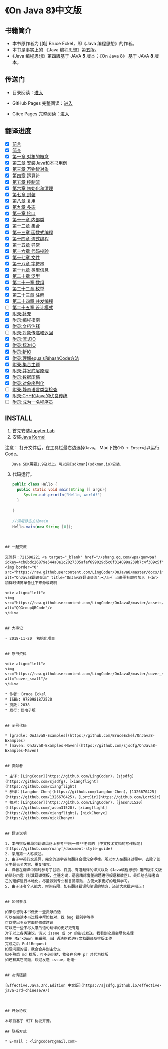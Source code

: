 # 《On Java 8》中文版

## 书籍简介

* 本书原作者为 [美] Bruce Eckel，即《Java 编程思想》的作者。
* 本书是事实上的 《Java 编程思想》第五版。
* 《Java 编程思想》第四版基于 JAVA **5** 版本；《On Java 8》 基于 JAVA **8** 版本。


## 传送门

- 目录阅读：[进入](https://github.com/LingCoder/OnJava8/blob/master/SUMMARY.md)

- GitHub Pages 完整阅读：[进入](https://lingcoder.github.io/OnJava8/)

- Gitee Pages 完整阅读：[进入](https://lingcoder.gitee.io/onjava8/)


## 翻译进度

- [x] [前言](docs/book/00-Preface.md)
- [x] [简介](docs/book/00-Introduction.md)
- [x] [第一章 对象的概念](docs/book/01-What-is-an-Object.md)
- [x] [第二章 安装Java和本书用例](docs/book/02-Installing-Java-and-the-Book-Examples.md)
- [x] [第三章 万物皆对象](docs/book/03-Objects-Everywhere.md)
- [x] [第四章 运算符](docs/book/04-Operators.md)
- [x] [第五章 控制流](docs/book/05-Control-Flow.md)
- [x] [第六章 初始化和清理](docs/book/06-Housekeeping.md) 
- [x] [第七章 封装](docs/book/07-Implementation-Hiding.md) 
- [x] [第八章 复用](docs/book/08-Reuse.md)
- [x] [第九章 多态](docs/book/09-Polymorphism.md)
- [x] [第十章 接口](docs/book/10-Interfaces.md)
- [x] [第十一章 内部类](docs/book/11-Inner-Classes.md)
- [x] [第十二章 集合](docs/book/12-Collections.md)
- [x] [第十三章 函数式编程](docs/book/13-Functional-Programming.md)
- [x] [第十四章 流式编程](docs/book/14-Streams.md) 
- [x] [第十五章 异常](docs/book/15-Exceptions.md)
- [x] [第十六章 代码校验](docs/book/16-Validating-Your-Code.md)
- [x] [第十七章 文件](docs/book/17-Files.md)
- [x] [第十八章 字符串](docs/book/18-Strings.md)
- [x] [第十九章 类型信息](docs/book/19-Type-Information.md) 
- [x] [第二十章 泛型](docs/book/20-Generics.md)
- [x] [第二十一章 数组](docs/book/21-Arrays.md)
- [x] [第二十二章 枚举](docs/book/22-Enumerations.md)
- [x] [第二十三章 注解](docs/book/23-Annotations.md)
- [x] [第二十四章 并发编程](docs/book/24-Concurrent-Programming.md)
- [ ] [第二十五章 设计模式](docs/book/25-Patterns.md)
- [x] [附录:补充](docs/book/Appendix-Supplements.md)
- [x] [附录:编程指南](docs/book/Appendix-Programming-Guidelines.md)
- [x] [附录:文档注释](docs/book/Appendix-Javadoc.md)
- [ ] [附录:对象传递和返回](docs/book/Appendix-Passing-and-Returning-Objects.md)
- [x] [附录:流式IO](docs/book/Appendix-IO-Streams.md)
- [x] [附录:标准IO](docs/book/Appendix-Standard-IO.md)
- [x] [附录:新IO](docs/book/Appendix-New-IO.md)
- [x] [附录:理解equals和hashCode方法](docs/book/Appendix-Understanding-equals-and-hashCode.md)
- [x] [附录:集合主题](docs/book/Appendix-Collection-Topics.md)  
- [x] [附录:并发底层原理](docs/book/Appendix-Low-Level-Concurrency.md)
- [x] [附录:数据压缩](docs/book/Appendix-Data-Compression.md)
- [x] [附录:对象序列化](docs/book/Appendix-Object-Serialization.md)
- [ ] [附录:静态语言类型检查](docs/book/Appendix-Benefits-and-Costs-of-Static-Type-Checking.md)
- [x] [附录:C++和Java的优良传统](docs/book/Appendix-The-Positive-Legacy-of-C-plus-plus-and-Java.md)
- [ ] [附录:成为一名程序员](docs/book/Appendix-Becoming-a-Programmer.md)

## INSTALL

1. 首先安装[Jupyter Lab](https://jupyter.org/)
2. 安装[Java Kernel](https://github.com/SpencerPark/IJava)

注意： 打开文件后，在工具栏最右边选择`Java`。 Mac下按`CMD + Enter`可以运行Code。

       Java SDK需要1.9及以上。可以用[sdkman](sdkman.io)安装.

3. 代码运行。
   ```java
   public class Hello {
     public static void main(String [] args){
        System.out.println("Hello, world!")
     }

   }

   //调用静态方法main
   Hello.main(new String [0]);
   

  ```


## 一起交流

交流群：721698221 <a target="_blank" href="//shang.qq.com/wpa/qunwpa?idkey=4cb8bdc26879e544a0e1c2027305afef699029d5c0f314099a239b7c4f309c5f"><img border="0" src="https://raw.githubusercontent.com/LingCoder/OnJava8/master/docs/images/qqgroup.png" alt="OnJava8翻译交流" title="OnJava8翻译交流"></a>( 点击图标即可加入 )<br> 加群时请简单备注下来源或说明

<div align="left">
<img src="https://raw.githubusercontent.com/LingCoder/OnJava8/master/assets/QQGroupQRCode.png"  alt="QQGroupQRCode"/>
 </div>


## 大事记

- 2018-11-20  初始化项目


## 原书资料

<div align="left">
<img src="https://raw.githubusercontent.com/LingCoder/OnJava8/master/cover_small.jpg"  alt="cover_small"/>
 </div>

* 作者: Bruce Eckel 
* ISBN: 9780981872520
* 页数：2038
* 发行：仅电子版


## 示例代码

* [gradle: OnJava8-Examples](https://github.com/BruceEckel/OnJava8-Examples)
* [maven: OnJava8-Examples-Maven](https://github.com/sjsdfg/OnJava8-Examples-Maven)


## 贡献者

* 主译：[LingCoder](https://github.com/LingCoder)，[sjsdfg](https://github.com/sjsdfg)，[xiangflight](https://github.com/xiangflight)
* 参译：[Langdon-Chen](https://github.com/Langdon-Chen)，[1326670425](https://github.com/1326670425)，[LortSir](https://github.com/LortSir)
* 校对：[LingCoder](https://github.com/LingCoder)，[jason31520](https://github.com/jason31520)，[xiangflight](https://github.com/xiangflight)，[nickChenyx](https://github.com/nickChenyx)


## 翻译说明

1. 本书排版布局和翻译风格上参考**阮一峰**老师的 [中文技术文档的写作规范](https://github.com/ruanyf/document-style-guide)
2. 采用第一人称叙述。
3. 由于中英行文差异，完全的逐字逐句翻译会很冗余啰嗦。所以本人在翻译过程中，去除了部分主题无关内容、重复描写。
4. 译者在翻译中同时参考了谷歌、百度、有道翻译的译文以及《Java编程思想》第四版中文版的部分内容（对其翻译死板，生造名词，语言精炼度差问题进行规避和改正）。最后结合译者自己的理解进行本地化，尽量做到专业和言简意赅，方便大家更好的理解学习。
5. 由于译者个人能力、时间有限，如有翻译错误和笔误的地方，还请大家批评指正！


## 如何参与

如果你想对本书做出一些贡献的话  
可以在阅读本书过程中帮忙校对，找 bug 错别字等等  
可以提出专业方面的修改建议  
可以把一些不尽人意的语句翻译的更好更有趣  
对于以上各类建议，请以 issue 或 pr 的形式发送，我看到之后会尽快处理  
使用 MarkDown 编辑器，md 语法格式进行文档翻译及排版工作  
完成之后 PullRequest  
如没问题的话，我会合并到主分支  
如不熟悉 md 排版，可不必纠结，我会在合并 pr 时代为排版  
如还有其它问题，欢迎发送 issue，谢谢~  


## 友情链接

[Effective.Java.3rd.Edition 中文版](https://sjsdfg.github.io/effective-java-3rd-chinese/#/)



## 开源协议

本项目基于 MIT 协议开源。

## 联系方式

* E-mail : <lingcoder@gmail.com>




